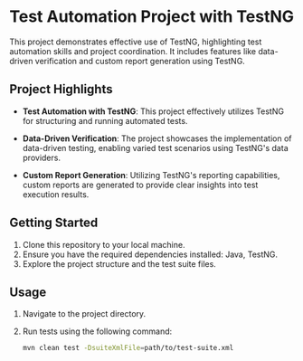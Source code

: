 # Test Automation Project with TestNG

This project demonstrates effective use of TestNG, highlighting test automation skills and project coordination. It includes features like data-driven verification and custom report generation using TestNG.

## Project Highlights

- **Test Automation with TestNG**: This project effectively utilizes TestNG for structuring and running automated tests.

- **Data-Driven Verification**: The project showcases the implementation of data-driven testing, enabling varied test scenarios using TestNG's data providers.

- **Custom Report Generation**: Utilizing TestNG's reporting capabilities, custom reports are generated to provide clear insights into test execution results.

## Getting Started

1. Clone this repository to your local machine.
2. Ensure you have the required dependencies installed: Java, TestNG.
3. Explore the project structure and the test suite files.

## Usage

1. Navigate to the project directory.
2. Run tests using the following command:

   ```bash
   mvn clean test -DsuiteXmlFile=path/to/test-suite.xml
